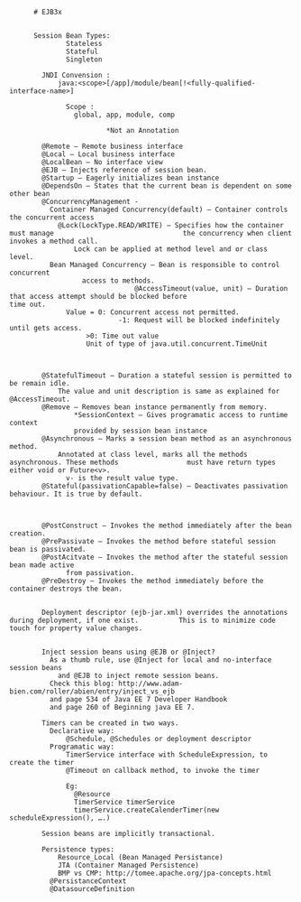           # EJB3x


          Session Bean Types:
                  Stateless
                  Stateful
                  Singleton

            JNDI Convension : 
                java:<scope>[/app]/module/bean[!<fully-qualified-interface-name>]

                  Scope : 	
                    global, app, module, comp

                            *Not an Annotation

            @Remote – Remote business interface
            @Local – Local business interface
            @LocalBean – No interface view
            @EJB – Injects reference of session bean.
            @Startup – Eagerly initializes bean instance
            @DependsOn – States that the current bean is dependent on some other bean
            @ConcurrencyManagement - 
              Container Managed Concurrency(default) – Container controls the concurrent access
                @Lock(LockType.READ/WRITE) – Specifies how the container must manage 								the concurrency when client invokes a method call.
                    Lock can be applied at method level and or class level.
              Bean Managed Concurrency – Bean is responsible to control concurrent 
                      access to methods.
                                   @AccessTimeout(value, unit) – Duration that access attempt should be blocked before 								time out.		
                  Value = 0: Concurrent access not permitted.
                               -1: Request will be blocked indefinitely until gets access.
                       >0: Time out value 
                       Unit of type of java.util.concurrent.TimeUnit



            @StatefulTimeout – Duration a stateful session is permitted to be remain idle. 
                The value and unit description is same as explained for @AccessTimeout.
            @Remove – Removes bean instance permanently from memory.
                    *SessionContext – Gives programatic access to runtime context 
                    provided by session bean instance
            @Asynchronous – Marks a session bean method as an asynchronous method.
                Annotated at class level, marks all the methods asynchronous. These methods 				must have return types either void or Future<v>.
                  v- is the result value type.
            @Stateful(passivationCapable=false) – Deactivates passivation behaviour. It is true by default.



            @PostConstruct – Invokes the method immediately after the bean creation.
            @PrePassivate – Invokes the method before stateful session bean is passivated.
            @PostAcitvate – Invokes the method after the stateful session bean made active 
                  from passivation.
            @PreDestroy – Invokes the method immediately before the container destroys the bean.


            Deployment descriptor (ejb-jar.xml) overrides the annotations during deployment, if one exist. 			This is to minimize code touch for property value changes.


            Inject session beans using @EJB or @Inject?
              As a thumb rule, use @Inject for local and no-interface session beans 
                and @EJB to inject remote session beans.
              Check this blog: http://www.adam-bien.com/roller/abien/entry/inject_vs_ejb
              and page 534 of Java EE 7 Developer Handbook
              and page 260 of Beginning java EE 7.

            Timers can be created in two ways.
              Declarative way: 
                  @Schedule, @Schedules or deployment descriptor
              Programatic way: 
                  TimerService interface with ScheduleExpression, to create the timer
                  @Timeout on callback method, to invoke the timer

                  Eg:
                    @Resource
                    TimerService timerService
                    timerService.createCalenderTimer(new scheduleExpression(), ….)

            Session beans are implicitly transactional.

            Persistence types:
                Resource_Local (Bean Managed Persistance)
                JTA (Container Managed Persistence)
                BMP vs CMP: http://tomee.apache.org/jpa-concepts.html
              @PersistanceContext
              @DatasourceDefinition	

